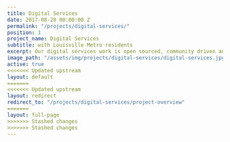 ```yaml
---
title: Digital Services
date: 2017-08-28 00:00:00 Z
permalink: "/projects/digital-services/"
position: 1
project_name: Digital Services
subtitle: with Louisville Metro residents
excerpt: Our digital services work is open sourced, community driven and cutting edge.
image_path: "/assets/img/projects/digital-services/digital-services.jpg"
active: true
<<<<<<< Updated upstream
layout: default
=======
<<<<<<< Updated upstream
layout: redirect
redirect_to: "/projects/digital-services/project-overview"
=======
layout: full-page
>>>>>>> Stashed changes
>>>>>>> Stashed changes
---
```

